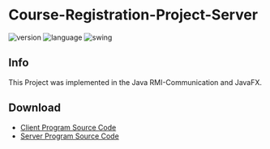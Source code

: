 Course-Registration-Project-Server
===

![version](https://img.shields.io/badge/Version-1.0.0-green.svg)
![language](https://img.shields.io/badge/Language-Java-Orange.svg)
![swing](https://img.shields.io/badge/GUI-JavaFX-Blue.svg)

Info
---
This Project was implemented in the Java RMI-Communication and JavaFX.

Download
---
- [Client Program Source Code](https://github.com/Jeonghun-Ban/Course-Registration-Project/releases/tag/v1.0)
- [Server Program Source Code](https://github.com/Jeonghun-Ban/Course-Registration-Project-Server/releases/tag/v1.0)
